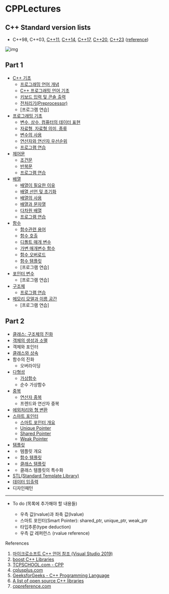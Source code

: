
# CPPLectures

## C++ Standard version lists

* C++98, C++03, [C++11](https://en.cppreference.com/w/cpp/11), [C++14](https://en.cppreference.com/w/cpp/14), [C++17](https://en.cppreference.com/w/cpp/17), [C++20](https://en.cppreference.com/w/cpp/20), [C++23](https://en.cppreference.com/w/cpp/23) ([reference](https://en.cppreference.com/w/))

![img](./CPP_기능.png)

## Part 1

* [C++ 기초](./CppBasic)
	- [프로그래밍 언어 개념](./CppBasic/ProgrammingLanguage.md)
	- [C++ 프로그래밍 언어 기초](./CppBasic/Basic.md) 
	- [키보드 입력 및 콘솔 출력](./CppBasic/InOut.md)
	- [전처리기(Preprocessor)](./CppBasic/Preprocessor.md)
	- [프로그램 연습]
* [프로그래밍 기초](./BasicProgramming)
	- [변수, 상수, 컴퓨터의 데이터 표현](./BasicProgramming/Data_and_Variables.md)  
	- [자료형, 자료형 의미, 종류](./BasicProgramming/DataType.md)
	- [변수의 사용](./BasicProgramming/VariableUsage.md)
	- [연산자와 연산자 우선순위](./BasicProgramming/Operators.md)
	- [프로그램 연습](./BasicProgramming/Problems.md)
* [제어문](./Control)
	- [조건문](./Control/condition.md)
	- [반복문](./Control/Iteration.md)
	- [프로그램 연습](./Control/Problems.md)
* [배열](./Array)
	- [배열이 필요한 이유](./Array/whyArray.md)
	- [배열 선언 및 초기화](./Array/Declaration_Initializaion.md)
	- [배열의 사용](./Array/AccessArrayElements.md)
	- [배열과 문자열](./Array/charArray.md)
	- [다차원 배열](./Array/multiDimArray.md)
	- [프로그램 연습](./Array/Problems.md)
* [함수](./Function)
	- [함수관련 용어](./Function/Concept.md)
	- [함수 호출](./Function/functionCall.md)
	- [디폴트 매개 변수](./Function/defaultArgumentr.md)
	- [가변 매개변수 함수](./Function/variadic.md)
	- [함수 오버로드](./Function/overload.md)
	- [함수 템플릿](./Template/functionTemplate.md)
	- [프로그램 연습]
* [포인터 변수](./Pointer)
	- [프로그램 연습] 
* [구조체](./Structure)
	- [프로그램 연습](./Structure/Problems.md)
* [메모리 모델과 이름 공간](./MemoryModelAndNameSpace)
	- [프로그램 연습]


## Part 2

* [클래스: 구조체의 진화](./Class)
* [객체의 생성과 소멸](./Class/constructor_destructor.md) 
* 객체와 포인터
* [클래스와 상속](./Inheritance)
* 함수의 진화
  	- 오버라이딩
* [다형성](./Polymorphism)
  	- [가상함수](./Polymorphism/VirtualFunction.md)
  	- 순수 가상함수
* [중복](./Overload)
  	- [연산자 중복](./Overload/OperatorOverload.md)
  	- 프렌드와 연산자 중복
* [에외처리와 형 변환](./Exception)
* [스마트 포인터](./SmartPonter)
	- [스마트 포인터 개요](./SmartPointer/SmartPointer.md)
	- [Unique Pointer](./SmartPointer/unique_ptr.md)
	- [Shared Pointer](./SmartPointer/shared_ptr.md)
	- [Weak Pointer](./SmartPointer/weak_ptr.md)
* [템플릿](./Template)
* 	- 템플릿 개요
* 	- [함수 템플릿](./Template/functionTemplate.md)
* 	- [클래스 템플릿](./Template/classTemplate.md)
* 	- 클래스 템플릿의 특수화
* [STL(Standard Template Library)](./STL)
* [데이터 입출력](./InputOutput)
* 디자인패턴

-------------------------------
* To do (목록에 추가해야 할 내용들)

 	- 우측 값(rvalue)과 좌축 값(lvalue)
 	- 스마트 포인터(Smart Pointer): shared_ptr, unique_ptr, weak_ptr
 	- 타입추론(type deduction)
 	- 우측 값 레퍼런스 (rvalue reference)


References

1. [마이크로소프트 C++ 언어 참조 (Visual Studio 2019)](https://docs.microsoft.com/ko-kr/cpp/cpp/cpp-language-reference?view=vs-2019)
2. [boost C++ Libraries](https://www.boost.org/)
3. [TCPSCHOOL.com - CPP](http://tcpschool.com/cpp/intro)
4. [cplusplus.com](http://www.cplusplus.com/)
5. [GeeksforGeeks - C++ Programming Language](https://www.geeksforgeeks.org/c-plus-plus/)
6. [A list of open source C++ libraries](https://en.cppreference.com/w/cpp/links/libs)
7. [cppreference.com](https://en.cppreference.com/)

